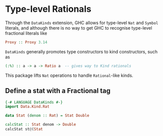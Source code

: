 # Type-level Rationals

Through the `DataKinds` extension, GHC allows for type-level `Nat` and `Symbol`
literals, and although there is no way to get GHC to recognise type-level
fractional literals like
```haskell
Proxy :: Proxy 3.14
```

`DataKinds` generally promotes type constructors to kind constructors, such as
```haskell
(:%) :: a -> a -> Ratio a  -- gives way to Kind rationals

```

This package lifts `Nat` operations to handle `Rational`-like kinds.

## Define a stat with a Fractional tag
```haskell
{-# LANGUAGE DataKinds #-}
import Data.Kind.Rat

data Stat (denom :: Rat) = Stat Double

calcStat :: Stat denom -> Double
calcStat st@(Stat 
